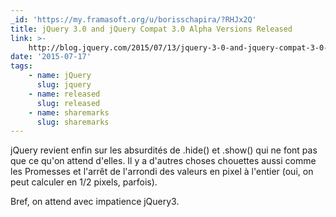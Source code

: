 ```yaml
---
_id: 'https://my.framasoft.org/u/borisschapira/?RHJx2Q'
title: jQuery 3.0 and jQuery Compat 3.0 Alpha Versions Released
link: >-
    http://blog.jquery.com/2015/07/13/jquery-3-0-and-jquery-compat-3-0-alpha-versions-released/?utm_source=javascriptweekly&utm_medium=email
date: '2015-07-17'
tags:
    - name: jQuery
      slug: jquery
    - name: released
      slug: released
    - name: sharemarks
      slug: sharemarks
---
```


<div class="markdown"><p>jQuery revient enfin sur les absurdités de .hide() et .show() qui ne font pas que ce qu'on attend d'elles. Il y a d'autres choses chouettes aussi comme les Promesses et l'arrêt de l'arrondi des valeurs en pixel à l'entier (oui, on peut calculer en 1/2 pixels, parfois).</p>
<p>Bref, on attend avec impatience jQuery3.
</p></div>
